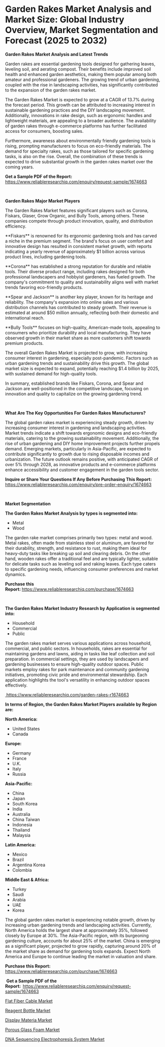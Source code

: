 <p><h1>Garden Rakes Market Analysis and Market Size: Global Industry Overview, Market Segmentation and Forecast (2025 to 2032)</h1></p><p><strong>Garden Rakes Market Analysis and Latest Trends</strong></p>
<p><p>Garden rakes are essential gardening tools designed for gathering leaves, leveling soil, and aerating compost. Their benefits include improved soil health and enhanced garden aesthetics, making them popular among both amateur and professional gardeners. The growing trend of urban gardening, coupled with the rise in landscaping activities, has significantly contributed to the expansion of the garden rakes market.</p><p>The Garden Rakes Market is expected to grow at a CAGR of 13.7% during the forecast period. This growth can be attributed to increasing interest in sustainable gardening practices and the DIY landscaping movement. Additionally, innovations in rake design, such as ergonomic handles and lightweight materials, are appealing to a broader audience. The availability of garden rakes through e-commerce platforms has further facilitated access for consumers, boosting sales.</p><p>Furthermore, awareness about environmentally friendly gardening tools is rising, prompting manufacturers to focus on eco-friendly materials. The demand for specialty rakes, such as those tailored for specific gardening tasks, is also on the rise. Overall, the combination of these trends is expected to drive substantial growth in the garden rakes market over the coming years.</p></p>
<p><strong>Get a Sample PDF of the Report:&nbsp;</strong> <a href="https://www.reliableresearchiq.com/enquiry/request-sample/1674663?utm_campaign=1877&utm_medium=2&utm_source=Github&utm_content=ia&utm_term=25032025&utm_id=garden-rakes">https://www.reliableresearchiq.com/enquiry/request-sample/1674663</a></p>
<p>&nbsp;</p>
<p><strong>Garden Rakes Major Market Players</strong></p>
<p><p>The Garden Rakes Market features significant players such as Corona, Fiskars, Glaser, Grow Organic, and Bully Tools, among others. These companies compete through product innovation, quality, and distribution efficiency.</p><p>**Fiskars** is renowned for its ergonomic gardening tools and has carved a niche in the premium segment. The brand's focus on user comfort and innovative design has resulted in consistent market growth, with reports indicating a yearly revenue of approximately $1 billion across various product lines, including gardening tools.</p><p>**Corona** has established a strong reputation for durable and reliable tools. Their diverse product range, including rakes designed for both professional landscapers and hobbyist gardeners, has fueled growth. The company's commitment to quality and sustainability aligns well with market trends favoring eco-friendly products.</p><p>**Spear and Jackson** is another key player, known for its heritage and reliability. The company's expansion into online sales and various distribution channels has contributed to steady growth. Their revenue is estimated at around $50 million annually, reflecting both their domestic and international reach.</p><p>**Bully Tools** focuses on high-quality, American-made tools, appealing to consumers who prioritize durability and local manufacturing. They have observed growth in their market share as more customers shift towards premium products.</p><p>The overall Garden Rakes Market is projected to grow, with increasing consumer interest in gardening, especially post-pandemic. Factors such as urban gardening trends and sustainability drive this growth. The global market size is expected to expand, potentially reaching $1.4 billion by 2025, with sustained demand for high-quality tools. </p><p>In summary, established brands like Fiskars, Corona, and Spear and Jackson are well-positioned in the competitive landscape, focusing on innovation and quality to capitalize on the growing gardening trend.</p></p>
<p>&nbsp;</p>
<p><strong>What Are The Key Opportunities For Garden Rakes Manufacturers?</strong></p>
<p><p>The global garden rakes market is experiencing steady growth, driven by increasing consumer interest in gardening and landscaping activities. Market trends indicate a shift towards ergonomic designs and eco-friendly materials, catering to the growing sustainability movement. Additionally, the rise of urban gardening and DIY home improvement projects further propels demand. Emerging markets, particularly in Asia-Pacific, are expected to contribute significantly to growth due to rising disposable incomes and urbanization. The future outlook remains positive, with anticipated CAGR of over 5% through 2028, as innovative products and e-commerce platforms enhance accessibility and customer engagement in the garden tools sector.</p></p>
<p><strong>Inquire or Share Your Questions If Any Before Purchasing This Report:</strong> <a href="https://www.reliableresearchiq.com/enquiry/pre-order-enquiry/1674663?utm_campaign=1877&utm_medium=2&utm_source=Github&utm_content=ia&utm_term=25032025&utm_id=garden-rakes">https://www.reliableresearchiq.com/enquiry/pre-order-enquiry/1674663</a></p>
<p>&nbsp;</p>
<p><strong>Market Segmentation</strong></p>
<p><strong>The Garden Rakes Market Analysis by types is segmented into:</strong></p>
<p><ul><li>Metal</li><li>Wood</li></ul></p>
<p><p>The garden rake market comprises primarily two types: metal and wood. Metal rakes, often made from stainless steel or aluminum, are favored for their durability, strength, and resistance to rust, making them ideal for heavy-duty tasks like breaking up soil and clearing debris. On the other hand, wooden rakes offer a traditional feel and are typically lighter, suitable for delicate tasks such as leveling soil and raking leaves. Each type caters to specific gardening needs, influencing consumer preferences and market dynamics.</p></p>
<p><strong>Purchase this Report:&nbsp;</strong><a href="https://www.reliableresearchiq.com/purchase/1674663?utm_campaign=1877&utm_medium=2&utm_source=Github&utm_content=ia&utm_term=25032025&utm_id=garden-rakes">https://www.reliableresearchiq.com/purchase/1674663</a></p>
<p>&nbsp;</p>
<p><strong>The Garden Rakes Market Industry Research by Application is segmented into:</strong></p>
<p><ul><li>Household</li><li>Commercial</li><li>Public</li></ul></p>
<p><p>The garden rakes market serves various applications across household, commercial, and public sectors. In households, rakes are essential for maintaining gardens and lawns, aiding in tasks like leaf collection and soil preparation. In commercial settings, they are used by landscapers and gardening businesses to ensure high-quality outdoor spaces. Public markets employ rakes for park maintenance and community gardening initiatives, promoting civic pride and environmental stewardship. Each application highlights the tool's versatility in enhancing outdoor spaces effectively.</p></p>
<p><a href="https://www.reliableresearchiq.com/garden-rakes-r1674663?utm_campaign=1877&utm_medium=2&utm_source=Github&utm_content=ia&utm_term=25032025&utm_id=garden-rakes">&nbsp;https://www.reliableresearchiq.com/garden-rakes-r1674663</a></p>
<p><strong>In terms of Region, the Garden Rakes Market Players available by Region are:</strong></p>
<p>
    <p> <strong> North America: </strong>
        <ul>
            <li>United States</li>
            <li>Canada</li>
        </ul>
        </p> 
    <p> <strong> Europe: </strong>
        <ul>
            <li>Germany</li>
            <li>France</li>
            <li>U.K.</li>
            <li>Italy</li>
            <li>Russia</li>
        </ul>
        </p> 
    <p> <strong> Asia-Pacific: </strong>
        <ul>
            <li>China</li>
            <li>Japan</li>
            <li>South Korea</li>
            <li>India</li>
            <li>Australia</li>
            <li>China Taiwan</li>
            <li>Indonesia</li>
            <li>Thailand</li>
            <li>Malaysia</li>
        </ul>
        </p> 
    <p> <strong> Latin America: </strong>
        <ul>
            <li>Mexico</li>
            <li>Brazil</li>
            <li>Argentina Korea</li>
            <li>Colombia</li>
        </ul>
        </p> 
    <p> <strong> Middle East & Africa: </strong>
        <ul>
            <li>Turkey</li>
            <li>Saudi</li>
            <li>Arabia</li>
            <li>UAE</li>
            <li>Korea</li>
        </ul>
    </p>
    </p>
<p><p>The global garden rakes market is experiencing notable growth, driven by increasing urban gardening trends and landscaping activities. Currently, North America holds the largest share at approximately 35%, followed closely by Europe at 30%. The Asia-Pacific region, with its burgeoning gardening culture, accounts for about 25% of the market. China is emerging as a significant player, projected to grow rapidly, capturing around 20% of the market share as demand for gardening tools expands. Expect North America and Europe to continue leading the market in valuation and share.</p></p>
<p><strong>Purchase this Report: </strong><a href="https://www.reliableresearchiq.com/purchase/1674663?utm_campaign=1877&utm_medium=2&utm_source=Github&utm_content=ia&utm_term=25032025&utm_id=garden-rakes">https://www.reliableresearchiq.com/purchase/1674663</a></p>
<p>&nbsp;<strong>Get a Sample PDF of the Report:&nbsp;&nbsp;</strong><a href="https://www.reliableresearchiq.com/enquiry/request-sample/1674663?utm_campaign=1877&utm_medium=2&utm_source=Github&utm_content=ia&utm_term=25032025&utm_id=garden-rakes">https://www.reliableresearchiq.com/enquiry/request-sample/1674663</a></p>
<p><strong></strong></p>
<p><p><a href="https://github.com/drissahrouk/Market-Research-Report-List-1/blob/main/flat-fiber-cable-market.md?utm_campaign=1877&utm_medium=2&utm_source=Github&utm_content=ia&utm_term=25032025&utm_id=garden-rakes">Flat Fiber Cable Market</a></p><p><a href="https://github.com/kemauteve/Market-Research-Report-List-1/blob/main/reagent-bottle-market.md?utm_campaign=1877&utm_medium=2&utm_source=Github&utm_content=ia&utm_term=25032025&utm_id=garden-rakes">Reagent Bottle Market</a></p><p><a href="https://github.com/nxauwedaroui2/Market-Research-Report-List-1/blob/main/display-materia-market.md?utm_campaign=1877&utm_medium=2&utm_source=Github&utm_content=ia&utm_term=25032025&utm_id=garden-rakes">Display Materia Market</a></p><p><a href="https://github.com/iontahoehlct/Market-Research-Report-List-1/blob/main/porous-glass-foam-market.md?utm_campaign=1877&utm_medium=2&utm_source=Github&utm_content=ia&utm_term=25032025&utm_id=garden-rakes">Porous Glass Foam Market</a></p><p><a href="https://github.com/habyoneub/Market-Research-Report-List-1/blob/main/dna-sequencing-electrophoresis-system-market.md?utm_campaign=1877&utm_medium=2&utm_source=Github&utm_content=ia&utm_term=25032025&utm_id=garden-rakes">DNA Sequencing Electrophoresis System Market</a></p></p>